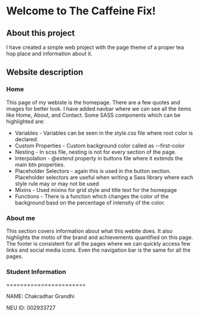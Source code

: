 # Welcome to The Caffeine Fix!

## About this project
I have created a simple web project with the page theme of a proper tea hop place and information about it.


## Website description

### Home

This page of my webiste is the homepage. There are a few quotes and images for better look. I have added navbar where we can see all the items like Home, About, and Contact. Some SASS components which can be highlighted are:

- Variables - Variables can be seen in the style.css file where root color is declared.
- Custom Properties - Custom background color called as --first-color
- Nesting - In scss file, nesting is not for every section of the page.
- Interpolation - @extend property in buttons file where it extends the main btn properties.
- Placeholder Selectors - again this is used in the button section. Placeholder selectors are useful when writing a Sass library where each style rule may or may not be used
- Mixins - Used mixins for grid style and title text for the homepage
- Functions - There is a function which changes the color of the background basd on the percentage of intensity of the color.

### About me

This section covers information about what this webite does. It also highlights the motto of the brand and achievements quantified on this page. The footer is consistent for all the pages where we can quickly access few links and social media icons. Even the navigation bar is the same for all the pages.

### Student Information

=======================

NAME: Chakradhar Grandhi

NEU ID: 002933727
